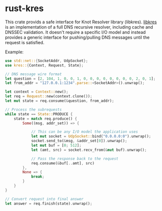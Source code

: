 # rust-kres

This crate provids a safe interface for Knot Resolver library (libkres).
[libkres](https://knot-resolver.cz) is an implementation of a full DNS recursive resolver,
including cache and DNSSEC validation. It doesn't require a specific I/O model and instead provides
a generic interface for pushing/pulling DNS messages until the request is satisfied.

Example:

```rust
use std::net::{SocketAddr, UdpSocket};
use kres::{Context, Request, State};

// DNS message wire format
let question = [2, 104, 1, 0, 0, 1, 0, 0, 0, 0, 0, 0, 0, 0, 2, 0, 1];
let from_addr = "127.0.0.1:1234".parse::<SocketAddr>().unwrap();

let context = Context::new();
let req = Request::new(context.clone());
let mut state = req.consume(&question, from_addr);

// Process the subrequests
while state == State::PRODUCE {
    state = match req.produce() {
        Some((msg, addr_set)) => {

            // This can be any I/O model the application uses
            let mut socket = UdpSocket::bind("0.0.0.0:0").unwrap();
            socket.send_to(&msg, &addr_set[0]).unwrap();
            let mut buf = [0; 512];
            let (amt, src) = socket.recv_from(&mut buf).unwrap();

            // Pass the response back to the request
            req.consume(&buf[..amt], src)
        },
        None => {
            break;
        }
    }
}

// Convert request into final answer
let answer = req.finish(state).unwrap();
```